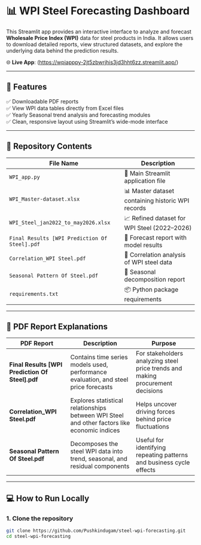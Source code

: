 # 📊 WPI Steel Forecasting Dashboard

This Streamlit app provides an interactive interface to analyze and forecast **Wholesale Price Index (WPI)** data for steel products in India. It allows users to download detailed reports, view structured datasets, and explore the underlying data behind the prediction results.

🌐 **Live App**: (https://wpiapppy-2jt5zbwrjhis3jd3hht6zz.streamlit.app/)

---

## 🚀 Features

✅ Downloadable PDF reports  
✅ View WPI data tables directly from Excel files  
✅ Yearly Seasonal trend analysis and forecasting modules  
✅ Clean, responsive layout using Streamlit’s wide-mode interface  

---

## 📁 Repository Contents

| File Name                                   | Description |
|---------------------------------------------|-------------|
| `WPI_app.py`                                | 🎯 Main Streamlit application file |
| `WPI_Master-dataset.xlsx`                   | 📊 Master dataset containing historic WPI records |
| `WPI_Steel_jan2022_to_may2026.xlsx`         | 📈 Refined dataset for WPI Steel (2022–2026) |
| `Final Results [WPI Prediction Of Steel].pdf` | 📘 Forecast report with model results |
| `Correlation_WPI Steel.pdf`                 | 📘 Correlation analysis of WPI steel data |
| `Seasonal Pattern Of Steel.pdf`             | 📘 Seasonal decomposition report |
| `requirements.txt`                          | 📦 Python package requirements |

---

## 📘 PDF Report Explanations

| PDF Report | Description | Purpose |
|------------|-------------|---------|
| **Final Results [WPI Prediction Of Steel].pdf** | Contains time series models used, performance evaluation, and steel price forecasts | For stakeholders analyzing steel price trends and making procurement decisions |
| **Correlation_WPI Steel.pdf** | Explores statistical relationships between WPI Steel and other factors like economic indices | Helps uncover driving forces behind price fluctuations |
| **Seasonal Pattern Of Steel.pdf** | Decomposes the steel WPI data into trend, seasonal, and residual components | Useful for identifying repeating patterns and business cycle effects |

---

## 💻 How to Run Locally

### 1. Clone the repository

```bash
git clone https://github.com/Pushkindugam/steel-wpi-forecasting.git
cd steel-wpi-forecasting
